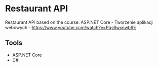 # Restaurant API

Restaurant API based on the course: ASP.NET Core - Tworzenie aplikacji webowych - https://www.youtube.com/watch?v=Pqs6wxnwb9E

## Tools

- ASP.NET Core
- C#
